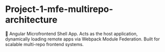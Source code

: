 # Project-1-mfe-multirepo-architecture
🧩 Angular Microfrontend Shell App. Acts as the host application, dynamically loading remote apps via Webpack Module Federation. Built for scalable multi-repo frontend systems.
